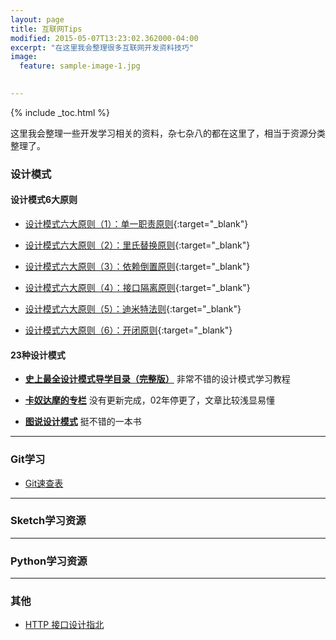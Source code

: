 ```yaml
---
layout: page
title: 互联网Tips
modified: 2015-05-07T13:23:02.362000-04:00
excerpt: "在这里我会整理很多互联网开发资料技巧"
image:
  feature: sample-image-1.jpg

  
---
```


{% include _toc.html %}

这里我会整理一些开发学习相关的资料，杂七杂八的都在这里了，相当于资源分类整理了。

### 设计模式  

#### 设计模式6大原则
* [设计模式六大原则（1）：单一职责原则](http://www.importnew.com/15497.html){:target="_blank"}

* [设计模式六大原则（2）：里氏替换原则](http://www.importnew.com/15500.html){:target="_blank"}

* [设计模式六大原则（3）：依赖倒置原则](http://www.importnew.com/15502.html){:target="_blank"}

* [设计模式六大原则（4）：接口隔离原则](http://www.importnew.com/15510.html){:target="_blank"}

* [设计模式六大原则（5）：迪米特法则](http://www.importnew.com/15518.html){:target="_blank"}

* [设计模式六大原则（6）：开闭原则](http://www.importnew.com/15520.html){:target="_blank"}    


#### 23种设计模式


* [**史上最全设计模式导学目录（完整版）**](http://blog.csdn.net/lovelion/article/details/17517213) 非常不错的设计模式学习教程

* [**卡奴达摩的专栏**](http://blog.csdn.net/zhengzhb/article/category/926691/) 没有更新完成，02年停更了，文章比较浅显易懂

* [**图说设计模式**](图说设计模式 "http://design-patterns.readthedocs.org/zh_CN/latest/index.html") 挺不错的一本书 


---


### Git学习
* [Git速查表]({{site.url}}/Git速查表)

---

### Sketch学习资源


---

### Python学习资源

---

### 其他  
* [HTTP 接口设计指北
](https://github.com/bolasblack/http-api-guide)





